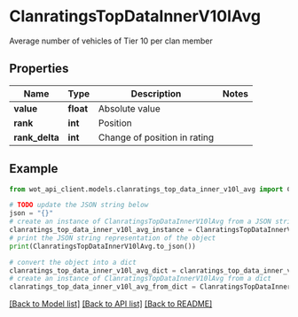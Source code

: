 # ClanratingsTopDataInnerV10lAvg

Average number of vehicles of Tier 10 per clan member

## Properties

Name | Type | Description | Notes
------------ | ------------- | ------------- | -------------
**value** | **float** | Absolute value | 
**rank** | **int** | Position | 
**rank_delta** | **int** | Change of position in rating | 

## Example

```python
from wot_api_client.models.clanratings_top_data_inner_v10l_avg import ClanratingsTopDataInnerV10lAvg

# TODO update the JSON string below
json = "{}"
# create an instance of ClanratingsTopDataInnerV10lAvg from a JSON string
clanratings_top_data_inner_v10l_avg_instance = ClanratingsTopDataInnerV10lAvg.from_json(json)
# print the JSON string representation of the object
print(ClanratingsTopDataInnerV10lAvg.to_json())

# convert the object into a dict
clanratings_top_data_inner_v10l_avg_dict = clanratings_top_data_inner_v10l_avg_instance.to_dict()
# create an instance of ClanratingsTopDataInnerV10lAvg from a dict
clanratings_top_data_inner_v10l_avg_from_dict = ClanratingsTopDataInnerV10lAvg.from_dict(clanratings_top_data_inner_v10l_avg_dict)
```
[[Back to Model list]](../README.md#documentation-for-models) [[Back to API list]](../README.md#documentation-for-api-endpoints) [[Back to README]](../README.md)


